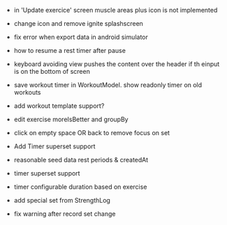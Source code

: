 - in 'Update exercice' screen muscle areas plus icon is not implemented
- change icon and remove ignite splashscreen
- fix error when export data in android simulator
- how to resume a rest timer after pause
- keyboard avoiding view pushes the content over the header if th einput is on the bottom of screen
- save workout timer in WorkoutModel. show readonly timer on old workouts
- add workout template support?
- edit exercise moreIsBetter and groupBy
- click on empty space OR back to remove focus on set
- Add Timer superset support
- reasonable seed data rest periods & createdAt
- timer superset support
- timer configurable duration based on exercise
- add special set from StrengthLog

- fix warning after record set change